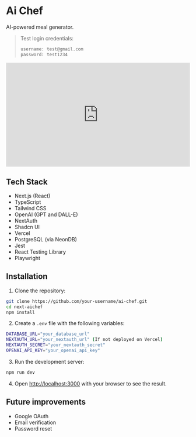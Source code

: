 # Ai Chef

AI-powered meal generator.

> Test login credentials:
>
> ```bash
> username: test@gmail.com
> password: test1234
> ```

<div style="position: relative; padding-bottom: 56.25%; height: 0;"><iframe src="https://www.loom.com/embed/b49ac0ec07ba4f64a130f1501811931b?sid=ec5fbfd5-9d44-4153-aa92-b92981644a8a" frameborder="0" webkitallowfullscreen mozallowfullscreen allowfullscreen target="_blank" style="position: absolute; top: 0; left: 0; width: 100%; height: 100%;"></iframe></div>

## Tech Stack

- Next.js (React)
- TypeScript
- Tailwind CSS
- OpenAI (GPT and DALL-E)
- NextAuth
- Shadcn UI
- Vercel
- PostgreSQL (via NeonDB)
- Jest
- React Testing Library
- Playwright

## Installation

1. Clone the repository:

```bash
git clone https://github.com/your-username/ai-chef.git
cd next-aichef
npm install
```

2. Create a `.env` file with the following variables:

```bash
DATABASE_URL="your_database_url"
NEXTAUTH_URL="your_nextauth_url" (If not deployed on Vercel)
NEXTAUTH_SECRET="your_nextauth_secret"
OPENAI_API_KEY="your_openai_api_key"
```

3. Run the development server:

```bash
npm run dev
```

4. Open [http://localhost:3000](http://localhost:3000) with your browser to see the result.

## Future improvements

- Google OAuth
- Email verification
- Password reset
